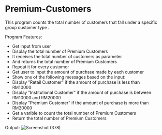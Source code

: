 # Premium-Customers
This program counts the total number of customers that fall under a specific group customer type .

Program Features:
- Get input from user 
- Display the total number of Premium Customers
- It receives the total number of customers as parameter
- And returns the total number of Premium Customers
- Repeat it for every customer
- Get user to input the amount of purchase made by each customer
- Show one of the following messages based on the input:
- Display "Retail Customer" if the amount of purchase is less than RM10000	
- Display "Institutional Customer" if the amount of purchase is between RM10000 and RM20000
- Display "Premium Customer" if the amount of purchase is more than RM20000
- Get a varible to count the total number of Premium Customers
- Return the total number of Premium Customers

Output:
![Screenshot (378)](https://user-images.githubusercontent.com/80438950/198137206-21320335-0f5d-4bd3-be54-93a9d45063a8.png)

